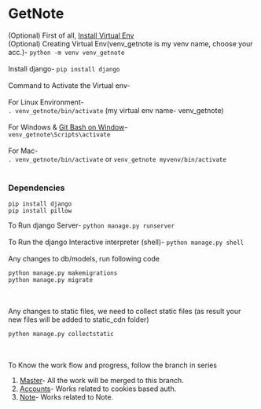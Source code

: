 # GetNote
(Optional) First of all, [Install Virtual Env](https://pypi.org/project/virtualenv/)
</br>
(Optional) Creating Virtual Env(venv_getnote is my venv name, choose your acc.)-
`python -m venv venv_getnote` 
</br></br>
Install django- `pip install django`
</br></br>
Command to Activate the Virtual env-</br></br>
For Linux Environment-</br>
 `. venv_getnote/bin/activate` (my virtual env name- venv_getnote)</br></br>
For Windows & [Git Bash on Window](https://git-scm.com/download/win)-</br>
`venv_getnote\Scripts\activate`
</br></br>
For Mac-</br>
`. venv_getnote/bin/activate` or `venv_getnote myvenv/bin/activate`
</br></br>

### Dependencies
```
pip install django
pip install pillow
```

To Run django Server- `python manage.py runserver`</br></br>
To Run the django Interactive interpreter (shell)- `python manage.py shell`</br></br>
Any changes to db/models, run following code</br>
```
python manage.py makemigrations
python manage.py migrate
```
</br></br>
Any changes to static files, we need to collect static files (as result your new files will be added to static_cdn folder)</br>
```
python manage.py collectstatic
```
</br></br>
To Know the work flow and progress, follow the branch in series
1. [Master](https://github.com/ycv005/getnote)- All the work will be merged to this branch.
2. [Accounts](https://github.com/ycv005/getnote/tree/accounts)- Works related to cookies based auth.
2. [Note](https://github.com/ycv005/getnote/tree/note)- Works related to Note.
